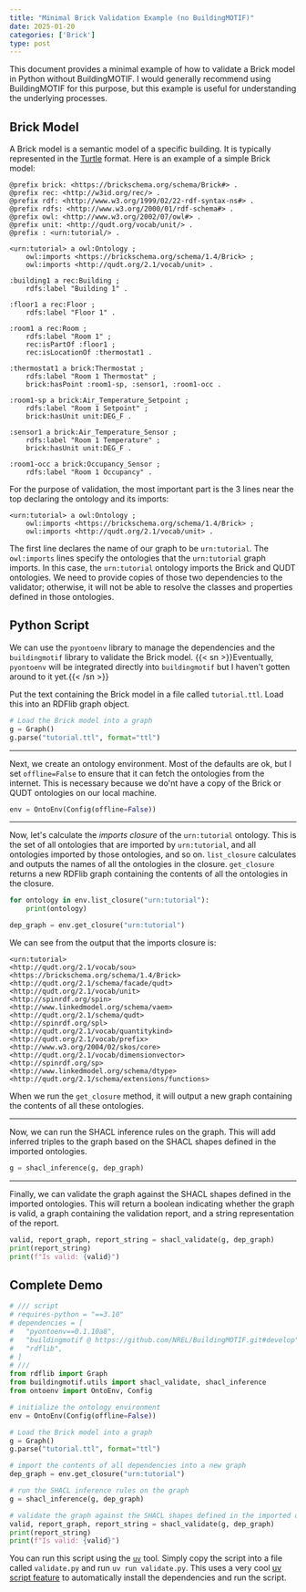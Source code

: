 ```yaml
---
title: "Minimal Brick Validation Example (no BuildingMOTIF)"
date: 2025-01-20
categories: ['Brick']
type: post
---
```



This document provides a minimal example of how to validate a Brick model in Python without BuildingMOTIF.
I would generally recommend using BuildingMOTIF for this purpose, but this example is useful for understanding the underlying processes.

## Brick Model

A Brick model is a semantic model of a specific building. It is typically represented in the [Turtle](https://www.w3.org/TR/turtle/) format. Here is an example of a simple Brick model:

```ttl
@prefix brick: <https://brickschema.org/schema/Brick#> .
@prefix rec: <http://w3id.org/rec/> .
@prefix rdf: <http://www.w3.org/1999/02/22-rdf-syntax-ns#> .
@prefix rdfs: <http://www.w3.org/2000/01/rdf-schema#> .
@prefix owl: <http://www.w3.org/2002/07/owl#> .
@prefix unit: <http://qudt.org/vocab/unit/> .
@prefix : <urn:tutorial/> .

<urn:tutorial> a owl:Ontology ;
    owl:imports <https://brickschema.org/schema/1.4/Brick> ;
    owl:imports <http://qudt.org/2.1/vocab/unit> .

:building1 a rec:Building ;
    rdfs:label "Building 1" .

:floor1 a rec:Floor ;
    rdfs:label "Floor 1" .

:room1 a rec:Room ;
    rdfs:label "Room 1" ;
    rec:isPartOf :floor1 ;
    rec:isLocationOf :thermostat1 .

:thermostat1 a brick:Thermostat ;
    rdfs:label "Room 1 Thermostat" ;
    brick:hasPoint :room1-sp, :sensor1, :room1-occ .

:room1-sp a brick:Air_Temperature_Setpoint ;
    rdfs:label "Room 1 Setpoint" ;
    brick:hasUnit unit:DEG_F .

:sensor1 a brick:Air_Temperature_Sensor ;
    rdfs:label "Room 1 Temperature" ;
    brick:hasUnit unit:DEG_F .

:room1-occ a brick:Occupancy_Sensor ;
    rdfs:label "Room 1 Occupancy" .
```

For the purpose of validation, the most important part is the 3 lines near the top declaring the ontology and its imports:

```ttl
<urn:tutorial> a owl:Ontology ;
    owl:imports <https://brickschema.org/schema/1.4/Brick> ;
    owl:imports <http://qudt.org/2.1/vocab/unit> .
```

The first line declares the name of our graph to be `urn:tutorial`.
The `owl:imports` lines specify the ontologies that the `urn:tutorial` graph imports. In this case, the `urn:tutorial` ontology imports the Brick and QUDT ontologies.
We need to provide copies of those two dependencies to the validator; otherwise, it will not be able to resolve the classes and properties defined in those ontologies.

## Python Script

We can use the `pyontoenv` library to manage the dependencies and the `buildingmotif` library to validate the Brick model.
{{< sn >}}Eventually, `pyontoenv` will be integrated directly into `buildingmotif` but I haven't gotten around to it yet.{{< /sn >}}

Put the text containing the Brick model in a file called `tutorial.ttl`. Load this into an RDFlib graph object.

```python
# Load the Brick model into a graph
g = Graph()
g.parse("tutorial.ttl", format="ttl")
```

---

Next, we create an ontology environment. Most of the defaults are ok, but I set `offline=False` to ensure that it can fetch the ontologies from the internet.
This is necessary because we do'nt have a copy of the Brick or QUDT ontologies on our local machine.

```python
env = OntoEnv(Config(offline=False))
```

---

Now, let's calculate the *imports closure* of the `urn:tutorial` ontology. This is the set of all ontologies that are imported by `urn:tutorial`, and all ontologies imported by those ontologies, and so on.
`list_closure` calculates and outputs the names of all the ontologies in the closure.
`get_closure` returns a new RDFlib graph containing the contents of all the ontologies in the closure.

```python
for ontology in env.list_closure("urn:tutorial"):
    print(ontology)

dep_graph = env.get_closure("urn:tutorial")
```

We can see from the output that the imports closure is:

```
<urn:tutorial>
<http://qudt.org/2.1/vocab/sou>
<https://brickschema.org/schema/1.4/Brick>
<http://qudt.org/2.1/schema/facade/qudt>
<http://qudt.org/2.1/vocab/unit>
<http://spinrdf.org/spin>
<http://www.linkedmodel.org/schema/vaem>
<http://qudt.org/2.1/schema/qudt>
<http://spinrdf.org/spl>
<http://qudt.org/2.1/vocab/quantitykind>
<http://qudt.org/2.1/vocab/prefix>
<http://www.w3.org/2004/02/skos/core>
<http://qudt.org/2.1/vocab/dimensionvector>
<http://spinrdf.org/sp>
<http://www.linkedmodel.org/schema/dtype>
<http://qudt.org/2.1/schema/extensions/functions>
```

When we run the `get_closure` method, it will output a new graph containing the contents of all these ontologies.

---

Now, we can run the SHACL inference rules on the graph. This will add inferred triples to the graph based on the SHACL shapes defined in the imported ontologies.

```python
g = shacl_inference(g, dep_graph)
```

---

Finally, we can validate the graph against the SHACL shapes defined in the imported ontologies.
This will return a boolean indicating whether the graph is valid, a graph containing the validation report, and a string representation of the report.

```python
valid, report_graph, report_string = shacl_validate(g, dep_graph)
print(report_string)
print(f"Is valid: {valid}")
```

## Complete Demo

```python
# /// script
# requires-python = "==3.10"
# dependencies = [
#   "pyontoenv==0.1.10a8",
#   "buildingmotif @ https://github.com/NREL/BuildingMOTIF.git#develop",
#   "rdflib",
# ]
# ///
from rdflib import Graph
from buildingmotif.utils import shacl_validate, shacl_inference
from ontoenv import OntoEnv, Config

# initialize the ontology environment
env = OntoEnv(Config(offline=False))

# Load the Brick model into a graph
g = Graph()
g.parse("tutorial.ttl", format="ttl")

# import the contents of all dependencies into a new graph
dep_graph = env.get_closure("urn:tutorial")

# run the SHACL inference rules on the graph
g = shacl_inference(g, dep_graph)

# validate the graph against the SHACL shapes defined in the imported ontologies
valid, report_graph, report_string = shacl_validate(g, dep_graph)
print(report_string)
print(f"Is valid: {valid}")
```

You can run this script using the [`uv`](https://docs.astral.sh/uv/) tool. Simply copy the script into a file called `validate.py` and run `uv run validate.py`.
This uses a very cool [uv script feature](https://docs.astral.sh/uv/guides/scripts/#declaring-script-dependencies) to automatically install the dependencies and run the script.
